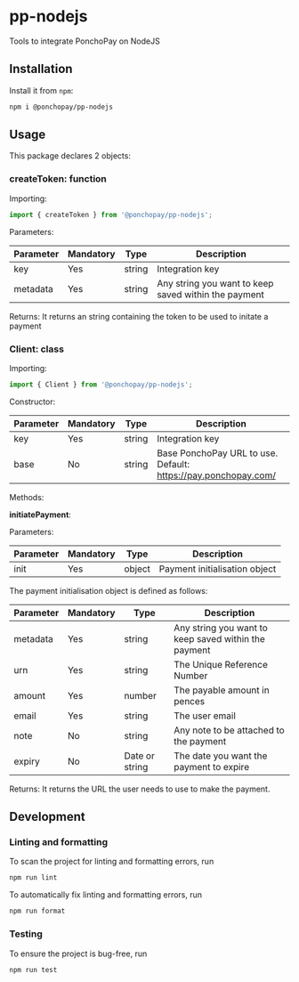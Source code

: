 # pp-nodejs

Tools to integrate PonchoPay on NodeJS

## Installation

Install it from `npm`:

```bash
npm i @ponchopay/pp-nodejs
```

## Usage

This package declares 2 objects:

### createToken: function

Importing:

```js
import { createToken } from '@ponchopay/pp-nodejs';
```

Parameters:

| Parameter | Mandatory | Type   | Description                                          |
| --------- | --------- | ------ | ---------------------------------------------------- |
| key       | Yes       | string | Integration key                                      |
| metadata  | Yes       | string | Any string you want to keep saved within the payment |

Returns:
It returns an string containing the token to be used to initate a payment

### Client: class

Importing:

```js
import { Client } from '@ponchopay/pp-nodejs';
```

Constructor:

| Parameter | Mandatory | Type   | Description                                                    |
| --------- | --------- | ------ | -------------------------------------------------------------- |
| key       | Yes       | string | Integration key                                                |
| base      | No        | string | Base PonchoPay URL to use. Default: https://pay.ponchopay.com/ |

Methods:

**initiatePayment**:

Parameters:

| Parameter | Mandatory | Type   | Description                   |
| --------- | --------- | ------ | ----------------------------- |
| init      | Yes       | object | Payment initialisation object |

The payment initialisation object is defined as follows:

| Parameter | Mandatory | Type           | Description                                          |
| --------- | --------- | -------------- | ---------------------------------------------------- |
| metadata  | Yes       | string         | Any string you want to keep saved within the payment |
| urn       | Yes       | string         | The Unique Reference Number                          |
| amount    | Yes       | number         | The payable amount in pences                         |
| email     | Yes       | string         | The user email                                       |
| note      | No        | string         | Any note to be attached to the payment               |
| expiry    | No        | Date or string | The date you want the payment to expire              |

Returns:
It returns the URL the user needs to use to make the payment.

## Development

### Linting and formatting

To scan the project for linting and formatting errors, run

```bash
npm run lint
```

To automatically fix linting and formatting errors, run

```bash
npm run format
```

### Testing

To ensure the project is bug-free, run

```bash
npm run test
```
